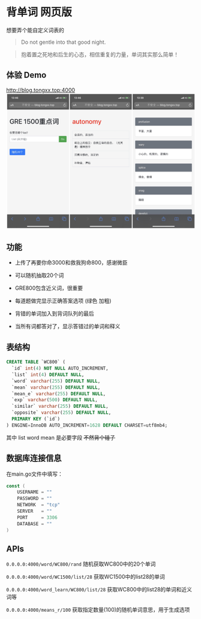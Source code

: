 # 背单词 网页版
想要弄个能自定义词表的

> Do not gentle into that good night.


> 抱着置之死地和后生的心态，相信重复的力量，单词其实那么简单！



## 体验 Demo
http://blog.tongxx.top:4000
![demo](https://raw.githubusercontent.com/IvyB/recite_word_web/master/demo.JPG)



## 功能

- 上传了再要你命3000和救我狗命800，感谢微臣

- 可以随机抽取20个词

- GRE800包含近义词，很重要

- 每道题做完显示正确答案选项 (绿色 加粗)

- 背错的单词加入到背词队列的最后

- 当所有词都答对了，显示答错过的单词和释义

  

## 表结构

``` sql
CREATE TABLE `WC800` (
  `id` int(4) NOT NULL AUTO_INCREMENT,
  `list` int(4) DEFAULT NULL,
  `word` varchar(255) DEFAULT NULL,
  `mean` varchar(255) DEFAULT NULL,
  `mean_e` varchar(255) DEFAULT NULL,
  `exp` varchar(500) DEFAULT NULL,
  `similar` varchar(255) DEFAULT NULL,
  `opposite` varchar(255) DEFAULT NULL,
  PRIMARY KEY (`id`)
) ENGINE=InnoDB AUTO_INCREMENT=1628 DEFAULT CHARSET=utf8mb4;
```

其中 list word mean 是必要字段  ~~不然背个锤子~~



## 数据库连接信息

在main.go文件中填写：

```go
const (
	USERNAME = ""
	PASSWORD = ""
	NETWORK  = "tcp"
	SERVER   = ""
	PORT     = 3306
	DATABASE = ""
)
```

## APIs

`0.0.0.0:4000/word/WC800/rand` 
随机获取WC800中的20个单词

`0.0.0.0:4000/word/WC1500/list/28` 
获取WC1500中的list28的单词

`0.0.0.0:4000/word_learn/WC800/list/28` 
获取WC800中的list28的单词和近义词等

`0.0.0.0:4000/means_r/100` 
获取指定数量(100)的随机单词意思，用于生成选项